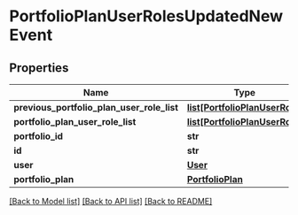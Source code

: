 # PortfolioPlanUserRolesUpdatedNewEvent

## Properties
Name | Type | Description | Notes
------------ | ------------- | ------------- | -------------
**previous_portfolio_plan_user_role_list** | [**list[PortfolioPlanUserRole]**](PortfolioPlanUserRole.md) |  | [optional] 
**portfolio_plan_user_role_list** | [**list[PortfolioPlanUserRole]**](PortfolioPlanUserRole.md) |  | [optional] 
**portfolio_id** | **str** |  | [optional] 
**id** | **str** |  | [optional] 
**user** | [**User**](User.md) |  | [optional] 
**portfolio_plan** | [**PortfolioPlan**](PortfolioPlan.md) |  | [optional] 

[[Back to Model list]](../README.md#documentation-for-models) [[Back to API list]](../README.md#documentation-for-api-endpoints) [[Back to README]](../README.md)


